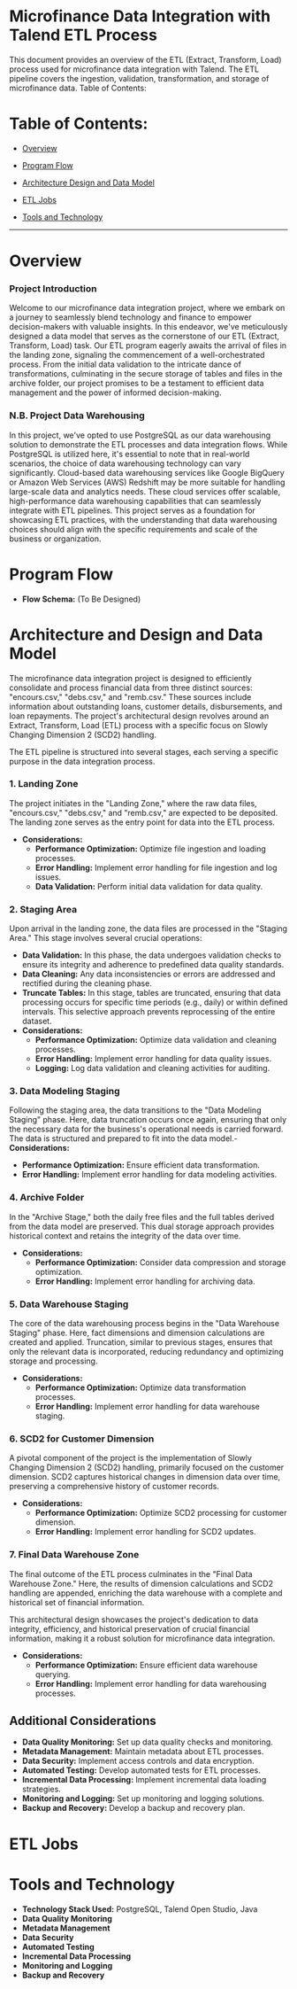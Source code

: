 # Microfinance Data Integration with Talend ETL Process

This document provides an overview of the ETL (Extract, Transform, Load) process used for microfinance data integration with Talend. The ETL pipeline covers the ingestion, validation, transformation, and storage of microfinance data.
Table of Contents:

# Table of Contents:

  - [Overview](#overview)


  - [Program Flow](#program-flow)
    
  - [Architecture Design and Data Model](#architecture-and-design-and-data-model)
    
  - [ETL Jobs](#etl-jobs)
    
  - [Tools and Technology](#tools-and-technology)

_______________________________________________________________________________________________________________________________
# Overview

### Project Introduction

Welcome to our microfinance data integration project, where we embark on a journey to seamlessly blend technology and finance to empower decision-makers with valuable insights. In this endeavor, we've meticulously designed a data model that serves as the cornerstone of our ETL (Extract, Transform, Load) task. Our ETL program eagerly awaits the arrival of files in the landing zone, signaling the commencement of a well-orchestrated process. From the initial data validation to the intricate dance of transformations, culminating in the secure storage of tables and files in the archive folder, our project promises to be a testament to efficient data management and the power of informed decision-making.

### N.B. Project Data Warehousing

In this project, we've opted to use PostgreSQL as our data warehousing solution to demonstrate the ETL processes and data integration flows. While PostgreSQL is utilized here, it's essential to note that in real-world scenarios, the choice of data warehousing technology can vary significantly. Cloud-based data warehousing services like Google BigQuery or Amazon Web Services (AWS) Redshift may be more suitable for handling large-scale data and analytics needs. These cloud services offer scalable, high-performance data warehousing capabilities that can seamlessly integrate with ETL pipelines. This project serves as a foundation for showcasing ETL practices, with the understanding that data warehousing choices should align with the specific requirements and scale of the business or organization.

# Program Flow
- **Flow Schema:** (To Be Designed)

# Architecture and Design and Data Model
The microfinance data integration project is designed to efficiently consolidate and process financial data from three distinct sources: "encours.csv," "debs.csv," and "remb.csv." These sources include information about outstanding loans, customer details, disbursements, and loan repayments. The project's architectural design revolves around an Extract, Transform, Load (ETL) process with a specific focus on Slowly Changing Dimension 2 (SCD2) handling.

The ETL pipeline is structured into several stages, each serving a specific purpose in the data integration process.

### 1. Landing Zone

The project initiates in the "Landing Zone," where the raw data files, "encours.csv," "debs.csv," and "remb.csv," are expected to be deposited. The landing zone serves as the entry point for data into the ETL process.
- **Considerations:**
  - **Performance Optimization:** Optimize file ingestion and loading processes.
  - **Error Handling:** Implement error handling for file ingestion and log issues.
  - **Data Validation:** Perform initial data validation for data quality.

### 2. Staging Area

Upon arrival in the landing zone, the data files are processed in the "Staging Area." This stage involves several crucial operations:

- **Data Validation:** In this phase, the data undergoes validation checks to ensure its integrity and adherence to predefined data quality standards.
- **Data Cleaning:** Any data inconsistencies or errors are addressed and rectified during the cleaning phase.
- **Truncate Tables:** In this stage, tables are truncated, ensuring that data processing occurs for specific time periods (e.g., daily) or within defined intervals. This selective approach prevents reprocessing of the entire dataset.
- **Considerations:**
  - **Performance Optimization:** Optimize data validation and cleaning processes.
  - **Error Handling:** Implement error handling for data quality issues.
  - **Logging:** Log data validation and cleaning activities for auditing.

### 3. Data Modeling Staging

Following the staging area, the data transitions to the "Data Modeling Staging" phase. Here, data truncation occurs once again, ensuring that only the necessary data for the business's operational needs is carried forward. The data is structured and prepared to fit into the data model.- **Considerations:**
  - **Performance Optimization:** Ensure efficient data transformation.
  - **Error Handling:** Implement error handling for data modeling activities.

### 4. Archive Folder

In the "Archive Stage," both the daily free files and the full tables derived from the data model are preserved. This dual storage approach provides historical context and retains the integrity of the data over time.

- **Considerations:**
  - **Performance Optimization:** Consider data compression and storage optimization.
  - **Error Handling:** Implement error handling for archiving data.

### 5. Data Warehouse Staging

The core of the data warehousing process begins in the "Data Warehouse Staging" phase. Here, fact dimensions and dimension calculations are created and applied. Truncation, similar to previous stages, ensures that only the relevant data is incorporated, reducing redundancy and optimizing storage and processing.
- **Considerations:**
  - **Performance Optimization:** Optimize data transformation processes.
  - **Error Handling:** Implement error handling for data warehouse staging.

### 6. SCD2 for Customer Dimension

A pivotal component of the project is the implementation of Slowly Changing Dimension 2 (SCD2) handling, primarily focused on the customer dimension. SCD2 captures historical changes in dimension data over time, preserving a comprehensive history of customer records.
- **Considerations:**
  - **Performance Optimization:** Optimize SCD2 processing for customer dimension.
  - **Error Handling:** Implement error handling for SCD2 updates.

### 7. Final Data Warehouse Zone

The final outcome of the ETL process culminates in the "Final Data Warehouse Zone." Here, the results of dimension calculations and SCD2 handling are appended, enriching the data warehouse with a complete and historical set of financial information.

This architectural design showcases the project's dedication to data integrity, efficiency, and historical preservation of crucial financial information, making it a robust solution for microfinance data integration.
- **Considerations:**
  - **Performance Optimization:** Ensure efficient data warehouse querying.
  - **Error Handling:** Implement error handling for data warehousing processes.


## Additional Considerations

- **Data Quality Monitoring:** Set up data quality checks and monitoring.
- **Metadata Management:** Maintain metadata about ETL processes.
- **Data Security:** Implement access controls and data encryption.
- **Automated Testing:** Develop automated tests for ETL processes.
- **Incremental Data Processing:** Implement incremental data loading strategies.
- **Monitoring and Logging:** Set up monitoring and logging solutions.
- **Backup and Recovery:** Develop a backup and recovery plan.

# ETL Jobs

# Tools and Technology
- **Technology Stack Used:** PostgreSQL, Talend Open Studio, Java
- **Data Quality Monitoring**
- **Metadata Management**
- **Data Security**
- **Automated Testing** 
- **Incremental Data Processing**
- **Monitoring and Logging** 
- **Backup and Recovery**
